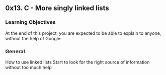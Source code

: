 ## 0x13. C - More singly linked lists

### Learning Objectives

At the end of this project, you are expected to be able to explain to anyone, without the help of Google:

### General

How to use linked lists
Start to look for the right source of information without too much help
